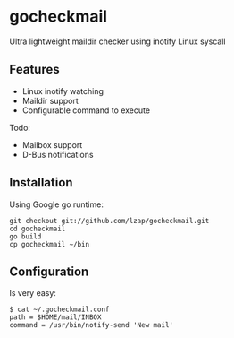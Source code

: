 gocheckmail
===========

Ultra lightweight maildir checker using inotify Linux syscall

Features
--------

 * Linux inotify watching
 * Maildir support
 * Configurable command to execute

Todo:

 * Mailbox support
 * D-Bus notifications

Installation
------------

Using Google go runtime:

    git checkout git://github.com/lzap/gocheckmail.git
    cd gocheckmail
    go build
    cp gocheckmail ~/bin

Configuration
-------------

Is very easy:

    $ cat ~/.gocheckmail.conf 
    path = $HOME/mail/INBOX
    command = /usr/bin/notify-send 'New mail'

